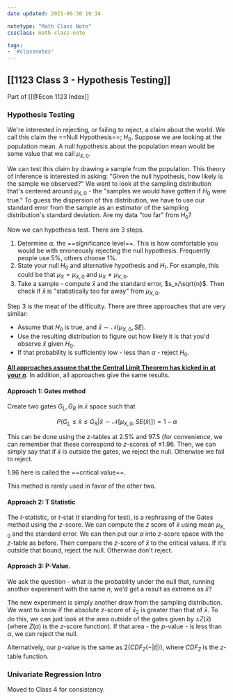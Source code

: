 ```yaml
---
date updated: 2021-06-30 19:34

notetype: "Math Class Note"
cssclass: math-class-note

tags: 
- '#classnotes'
---
```


## [[1123 Class 3 - Hypothesis Testing]]
Part of [[@Econ 1123 Index]]


### Hypothesis Testing 

We're interested in rejecting, or failing to reject, a claim about the world. We call this claim the ==Null Hypothesis==; $H_0$. Suppose we are looking at the population mean. A null hypothesis about the population mean would be some value that we call $\mu_{X,0}$.

We can test this claim by drawing a sample from the population. This theory of inference is interested in asking: "Given the null hypothesis, how likely is the sample we observed?" We want to look at the sampling distribution that's centered around $\mu_{X,0}$ - the "samples we would have gotten if $H_0$ were true." To guess the dispersion of this distribution, we have to use our standard error from the sample as an estimator of the sampling distribution's standard deviation.  Are my data "too far" from $H_0$? 

Now we can hypothesis test. There are 3 steps.

1) Determine $\alpha$, the ==significance level==. This is how comfortable you would be with erroneously rejecting the null hypothesis. Frequently people use 5%, others choose 1%. 
2) State your null $H_0$ and alternative hypothesis and $H_1$. For example, this could be that $\mu_X = \mu_{X,0}$ and $\mu_X \neq \mu_{X,0}$. 
3) Take a sample - compute $\bar{x}$ and the standard error, $s_x/\sqrt{n}$. Then check if $\bar{x}$ is "statistically too far away" from $\mu_{X,0}$. 

Step 3 is the meat of the difficulty. There are three approaches that are very similar: 
- Assume that $H_0$ is true, and $\bar{x} \sim \mathcal{N}(\mu_{X,0}, SE)$. 
- Use the resulting distribution to figure out how likely it is that you'd observe $\bar{x}$  given $H_0$. 
- If that probability is sufficiently low - less than $\alpha$ - reject $H_0$. 

**<u>All  approaches assume that the Central Limit Theorem has kicked in at your $n$</u>**. In addition, all approaches give the same results. 

#### Approach 1: Gates method 

Create two gates $G_L, G_R$ in $\bar{x}$ space such that

$$ P(G_L \leq \bar{x} \leq G_R| \bar{x} \sim \mathcal{N}[\mu_{X,0}, SE(\bar{x})] ) = 1 - \alpha$$

This can be done using the $z$-tables at $2.5\%$ and $97.5%$ (for convenience, we can remember that these correspond to $z$-scores of $\pm 1.96$. Then, we can simply say that if $\bar{x}$ is outside the gates, we reject the null. Otherwise we fail to reject. 

$1.96$ here is called the ==critical value==.

This method is rarely used in favor of the other two. 

#### Approach 2: T Statistic

The $t$-statistic, or $t$-stat ($t$ standing for test), is a rephrasing of the Gates method using the $z$-score. We can compute the $z$ score of $\bar{x}$ using mean $\mu_{X,0}$ and the standard error. We can then put our $\alpha$ into $z$-score space with the $z$-table as before. Then compare the $z$-score of $\bar{x}$ to the critical values. If it's outside that bound, reject the null. Otherwise don't reject. 

#### Approach 3: P-Value. 

We ask the question - what is the probability under the null that, running another experiment with the same $n$, we'd get a result as extreme as $\bar{x}$? 

The new experiment is simply another draw from the sampling distribution. We want to know if the absolute $z$-score of $\bar{x}_2$ is greater than that of $\bar{x}$. To do this, we can just look at the area outside of the gates given by $\pm Z(\bar{x})$ (where $Z(a)$ is the $z$-score function). If that area - the $p$-value - is less than $\alpha$, we can reject the null. 

Alternatively, our $p$-value is the same as $2(CDF_{Z}(-|t|))$, where $CDF_{Z}$ is the $z$-table function. 


### Univariate Regression Intro

Moved to Class 4 for consistency. 